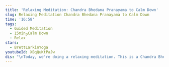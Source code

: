 ```yaml
---
title: 'Relaxing Meditation: Chandra Bhedana Pranayama to Calm Down'
slug: Relaxing Meditation Chandra Bhedana Pranayama to Calm Down
time: '16:58'
tags:
  - Guided Meditation
  - 15minوCalm Down
  - Relax
stars:
  - BrettLarkinYoga
youtubeId: XBqQuKtPaJw
dis: "\nToday, we're doing a relaxing meditation. This is a Chandra Bhedana pranayama to connect with our lunar, yin, feminine side and calm down.  In this class, we're going to tap into this feminine, cooling energy in the body in order to help you relax and calm down.\n\U0001F4D8 FREE BEGINNER YOGA GUIDE https://www.brettlarkin.com/masterthe...\n\nIf you're a type-a like me or a busy mom who's getting a lot done or you just want to slow a little bit, you know, you need to cal down and ground and relax. This is the meditation for you. \n\nDo you ever feel like you just want to slow down, find more calm, and relax? \U0001F60C I know I do! If you're Type A, like me, it can be even more of a challenge to get into that cozy, zen state. But that's why I love meditation (and especially pranayama, yogic breathing) so much. I like to think of pranayama as \"yoga for the mind.\" And in this class, we do my FAV pranayama to relax and calm down: Chandra Bhedana!\n\n\U0001F48E 7 DAY CHAKRA CHALLENGE https://www.brettlarkin.com/chakra\n✨ ONLINE YOGA TEACHER TRAINING https://www.brettlarkin.com/online-yo...\n\U0001F4AA Go Deeper with Your Yoga Practice  https://www.brettlarkin.com/uplifted/\n\nCheckout My Brett Larkin Yoga Marathon Playlist: https://www.youtube.com/watch?v=XBqQu...\nMore Meditation in this Playlist: https://www.youtube.com/watch?v=LPCRb...\n\n\U0001F3B5by Good Vibes Collective available on Spotify and Apple Music: \nhttps://open.spotify.com/artist/2N4tX...\n\nFrom my ❤️ to yours, Namaste.. Please don’t forget to subscribe!\nBrettLarkinYoga\n\n#RelaxingMeditation #ChandraBhedana #Yoga\n\n☮️ Website: https://www.brettlarkin.com/\n☮️ Facebook: https://www.facebook.com/LarkinYoga/\n☮️ Instagram: https://www.instagram.com/larkinyogatv/\n☮️Twitter:: https://twitter.com/LarkinYogaTV\n\n\U0001F48E\U0001F48E\U0001F48E\U0001F48E\U0001F447 MORE AWESOME RESOURCES \U0001F447\U0001F48E\U0001F48E\U0001F48E\U0001F48E\n\n✔ Try UPLIFTED: Download ALL Classes + Exclusive Content ✔\nhttps://www.brettlarkin.com/uplifted/\n\n\U0001F3B5 YogaHacks Podcast on iTunes \U0001F3B5\nhttps://itunes.apple.com/gb/podcast/y...\n\n☀️ Yoga for Real Beginners: Pure Beginner Series ☀️\nhttps://www.brettlarkin.com/beginner\n\n\U0001F525 Online Yoga Teacher Training & Bridge Program \U0001F525\nhttps://www.brettlarkin.com/online-yo...\n\n \U0001F539\U0001F539\U0001F539\U0001F539\U0001F447FREE CHALLENGES\U0001F447\U0001F539\U0001F539\U0001F539\U0001F539\n\n\U0001F4FFChakra Challenge \U0001F4FF\nhttps://www.brettlarkin.com/chakra\n\n\U0001F338 8-Day Detox Challenge \U0001F338\nhttps://www.brettlarkin.com/8daydetox\n\n✍️ Combine Yoga, Meditation & Journaling ✍️\nhttps://www.brettlarkin.com/ritual\n\n\U0001F4D6 Get The Uplifted Yoga Journal \U0001F4D6\nhttps://www.brettlarkin.com/uplifted-...\n\n\U0001F4AA Do the Yoga Sculpt Challenge \U0001F4AA\nhttps://www.brettlarkin.com/sculpt\n\n\U0001F46A ??Questions?? Join my Facebook Group \U0001F46A\nhttp://yogahackscommunity.com/\n\n\U0001F45A Get your Yoga Gear at Yoga Outlet \U0001F45A \nhttp://bit.ly/yogaprops \n(I ♥ them + they help support me, my channel & free yoga!!)\n\nBrett Larkin Yoga offers free yoga and meditation videos on Youtube for beginner and advanced yogis. Her vinyasa yoga sequences are a completely unique, powerful, spiritual workout. Learn more at BrettLarkin.com \n\nUplifted Yoga Inc - Disclaimer\nPlease consult your physician before taking on any new fitness regime. In participating in this exercise program, you agree that you are doing so at your own risk. You should understand that when participating in any exercise program, there is the possibility of physical injury. Please be mindful and listen to your body. In voluntarily participating in these exercises, you assume all risk of injury to yourself, and agree to release and discharge Uplifted Yoga Inc from any and all claims or causes of action, known or unknown, arising out of Uplifted Yoga Inc’s negligence.\n"
---
```


